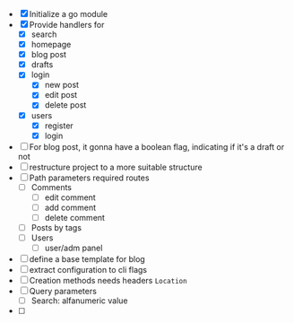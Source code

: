 - [x] Initialize a go module
- [x] Provide handlers for
  - [x] search 
  - [x] homepage 
  - [x] blog post 
  - [x] drafts 
  - [x] login
    - [x] new post
    - [x] edit post 
    - [x] delete post
  - [x] users
    - [x] register 
    - [x] login
- [ ] For blog post, it gonna have a boolean flag, indicating if it's a draft or not
- [ ] restructure project to a more suitable structure 
- [ ] Path parameters required routes
	- [ ] Comments
		- [ ] edit comment
		- [ ] add comment
		- [ ] delete comment
	- [ ] Posts by tags
	- [ ] Users
		- [ ] user/adm panel
- [ ] define a base template for blog
- [ ] extract configuration to cli flags
- [ ] Creation methods needs headers `Location`
- [ ] Query parameters
	- [ ] Search: alfanumeric value
- [ ] 
